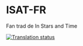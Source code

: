 # ISAT-FR

Fan trad de In Stars and Time

[![Translation status](https://weblate.vinceh121.me/widget/isat-fr/in-stars-and-time/fr/open-graph.png)](https://weblate.vinceh121.me/engage/isat-fr/)

